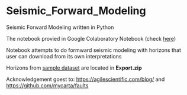 # Seismic_Forward_Modeling
Seismic Forward Modeling written in Python

The notebook provied in Google Colaboratory Notebook (check [here](https://colab.research.google.com/notebooks/welcome.ipynb#recent=true))

Notebook attempts to do formward seismic modeling with horizons that user can download from its own interpretations 

Horizons from [sample dataset](http://www.opendtect.org/osr/Main/NetherlandsOffshoreF3BlockSeismicOnly494MB) are located in **Export.zip**

Acknowledgement goest to: https://agilescientific.com/blog/ and https://github.com/mycarta/faults
